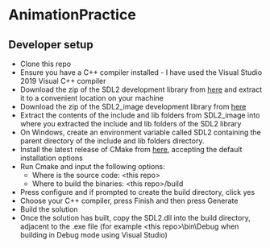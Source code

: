 # AnimationPractice

## Developer setup
- Clone this repo
- Ensure you have a C++ compiler installed - I have used the Visual Studio 2019 Visual C++ compiler
- Download the zip of the SDL2 development library from [here](https://www.libsdl.org/download-2.0.php) and extract it to a convenient location on your machine
- Download the zip of the SDL2_image development library from [here](https://www.libsdl.org/projects/SDL_image/)
- Extract the contents of the include and lib folders from SDL2_image into where you extracted the include and lib folders of the SDL2 library
- On Windows, create an environment variable called SDL2 containing the parent directory of the include and lib folders directory.
- Install the latest release of CMake from [here](https://cmake.org/download/), accepting the default installation options
- Run Cmake and input the following options:
  - Where is the source code: \<this repo\>
  - Where to build the binaries: \<this repo\>/build
- Press configure and if prompted to create the build directory, click yes
- Choose your C++ compiler, press Finish and then press Generate
- Build the solution
- Once the solution has built, copy the SDL2.dll into the build directory, adjacent to the .exe file (for example \<this repo\>\bin\Debug when building in Debug mode using Visual Studio)
